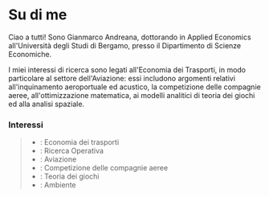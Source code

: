 # Su di me


Ciao a tutti! Sono Gianmarco Andreana, dottorando in Applied Economics all'Università degli Studi di Bergamo, presso il Dipartimento di Scienze Economiche.

I miei interessi di ricerca sono legati all'Economia dei Trasporti, in modo particolare al settore dell'Aviazione: essi includono argomenti relativi all'inquinamento aeroportuale ed acustico, la competizione delle compagnie aeree, all'ottimizzazione matematica, ai modelli analitici di teoria dei giochi ed alla analisi spaziale.

### Interessi

> * : Economia dei trasporti
> * : Ricerca Operativa
> * : Aviazione
> * : Competizione delle compagnie aeree
> * : Teoria dei giochi
> * : Ambiente

